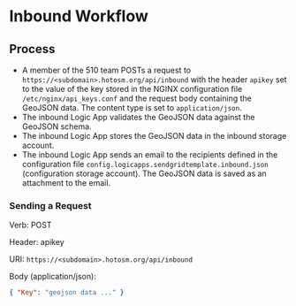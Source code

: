 # Inbound Workflow

## Process

- A member of the 510 team POSTs a request to `https://<subdomain>.hotosm.org/api/inbound` with the header `apikey` set to the value of the key stored in the NGINX configuration file `/etc/nginx/api_keys.conf` and the request body containing the GeoJSON data. The content type is set to `application/json`.
- The inbound Logic App validates the GeoJSON data against the GeoJSON schema.
- The inbound Logic App stores the GeoJSON data in the inbound storage account.
- The inbound Logic App sends an email to the recipients defined in the configuration file `config.logicapps.sendgridtemplate.inbound.json` (configuration storage account). The GeoJSON data is saved as an attachment to the email.

### Sending a Request

Verb:
POST

Header:
apikey <NGINX API key>

URI:
`https://<subdomain>.hotosm.org/api/inbound`

Body (application/json):
``` JSON
{ "Key": "geojson data ..." }
```
